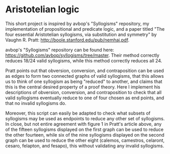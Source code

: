 # Aristotelian logic

This short project is inspired by avbop's "Syllogisms" repository, my implementation of propositional and predicate logic, and a paper titled "The four essential Aristotelian syllogisms, via substitution and symmetry" by Vaughn R. Pratt: http://boole.stanford.edu/pub/nemhaj.pdf.

avbop's "Syllogisms" repository can be found here: https://github.com/avbop/syllogisms/tree/master. Their method correctly reduces 18/24 valid syllogisms, while this method correctly reduces all 24.

Pratt points out that obversion, conversion, and contraposition can be used as edges to form two connected graphs of valid syllogisms, that this allows us to think of one syllogism as being "reduced" to another, and claims that this is the central desired property of a proof theory. Here I implement his descriptions of obversion, conversion, and contraposition to check that all valid syllogisms eventually reduce to one of four chosen as end points, and that no invalid syllogisms do.

Moreover, this script can easily be adapted to check what subsets of syllogisms may be used as endpoints to reduce any other set of syllogisms. In close, but not entire agreement with figure 1 in Pratt's article above, any of the fifteen syllogisms displayed on the first graph can be used to reduce the other fourteen, while six of the nine syllogisms displayed on the second graph can be used to reduce the other eight (calemos, camestros, celaront, cesaro, felapton, and fesapo), this without validating any invalid syllogisms. 
